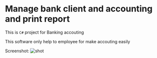 # Manage bank client and accounting and print report

This is `C#` project for Banking accouting

This software only help to employee for make accouting easily

Screenshot:
![shot](https://github.com/programmer-freelancer/csharp-banking/blob/master/screenshot.png)
